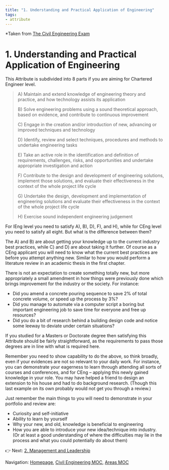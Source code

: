 ```yaml
---
title: "1. Understanding and Practical Application of Engineering"
tags: 
- attribute
---
```

*Taken from [The Civil Engineering Exam](https://thecivilengineeringexam.com/example-ice-written-exercise-submission/)
# 1. Understanding and Practical Application of Engineering
This Attribute is subdivided into 8 parts if you are aiming for Chartered Engineer level.

> A) Maintain and extend knowledge of engineering theory and practice, and how technology assists its application
> 
> B) Solve engineering problems using a sound theoretical approach, based on evidence, and contribute to continuous improvement
> 
> C) Engage in the creation and/or introduction of new, advancing or improved techniques and technology
> 
> D) Identify, review and select techniques, procedures and methods to undertake engineering tasks
> 
> E) Take an active role in the identification and definition of requirements, challenges, risks, and opportunities and undertake appropriate investigation and action
> 
> F) Contribute to the design and development of engineering solutions, implement those solutions, and evaluate their effectiveness in the context of the whole project life cycle
> 
> G) Undertake the design, development and implementation of engineering solutions and evaluate their effectiveness in the context of the whole project life cycle
> 
> H) Exercise sound independent engineering judgement

For IEng level you need to satisfy A), B), D), F), and H), while for CEng level you need to satisfy all eight. But what is the difference between them?

The A) and B) are about getting your knowledge up to the current industry best practices, while C) and D) are about taking it further. Of course as a CEng applicant you will need to know what the current best practices are before you attempt anything new. Similar to how you would perform a literature review in an academic thesis in the first chapter.

There is not an expectation to create something totally new, but more appropriately a small amendment in how things were previously done which brings improvement for the industry or the society. For instance:

-   Did you amend a concrete pouring sequence to save 2% of total concrete volume, or speed up the process by 3%?
-   Did you manage to automate via a computer script a boring but important engineering job to save time for everyone and free up resources?
-   Did you do a bit of research behind a building design code and notice some leeway to deviate under certain situations?

If you studied for a Masters or Doctorate degree then satisfying this Attribute should be fairly straightforward, as the requirements to pass those degrees are in line with what is required here.

Remember you need to show capability to do the above, so think broadly, even if your evidences are not so relevant to your daily work. For instance, you can demonstrate your eagerness to learn through attending all sorts of courses and conferences, and for CEng – applying this newly gained knowledge in your role. You may have helped a friend to design an extension to his house and had to do background research. (Though this last example on its own probably would not get you through a review.)

Just remember the main things to you will need to demonstrate in your portfolio and review are:

-   Curiosity and self-initiative
-   Ability to learn by yourself
-   Why your new, and old, knowledge is beneficial to engineering
-   How you are able to introduce your new idea/technique into industry. (Or at least a good understanding of where the difficulties may lie in the process and what you could potentially do about them)

👉 Next: [2. Management and Leadership](notes/Civil%20Engineering%20MOC/Professional%20Review%20MOC/2.%20Management%20and%20Leadership.md)






Navigation: [Homepage](_index.md), [Civil Engineering MOC](notes/Civil%20Engineering%20MOC/Civil%20Engineering%20MOC.md), [Areas MOC](Areas%20MOC)
